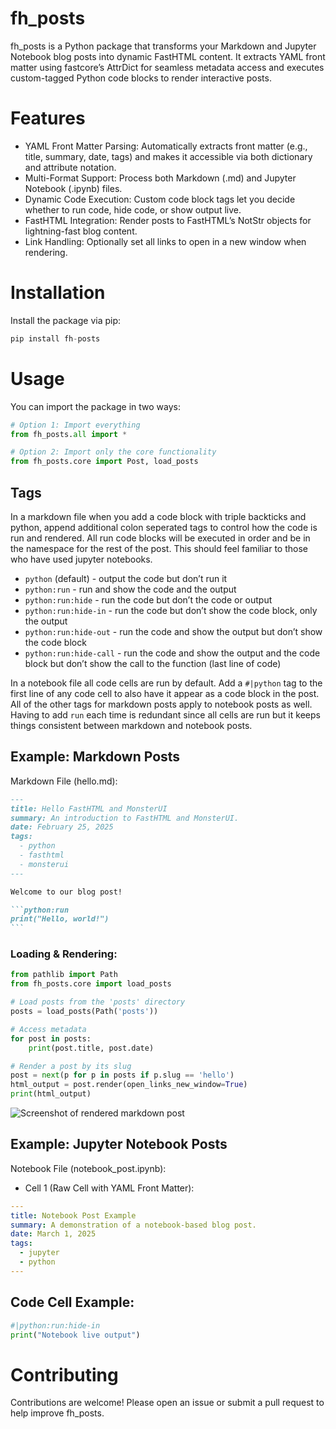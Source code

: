 # fh_posts


<!-- WARNING: THIS FILE WAS AUTOGENERATED! DO NOT EDIT! -->

fh_posts is a Python package that transforms your Markdown and Jupyter
Notebook blog posts into dynamic FastHTML content. It extracts YAML
front matter using fastcore’s AttrDict for seamless metadata access and
executes custom-tagged Python code blocks to render interactive posts.

# Features

- YAML Front Matter Parsing: Automatically extracts front matter (e.g.,
  title, summary, date, tags) and makes it accessible via both
  dictionary and attribute notation.
- Multi-Format Support: Process both Markdown (.md) and Jupyter Notebook
  (.ipynb) files.
- Dynamic Code Execution: Custom code block tags let you decide whether
  to run code, hide code, or show output live.
- FastHTML Integration: Render posts to FastHTML’s NotStr objects for
  lightning-fast blog content.
- Link Handling: Optionally set all links to open in a new window when
  rendering.

# Installation

Install the package via pip:

``` python
pip install fh-posts
```

# Usage

You can import the package in two ways:

``` python
# Option 1: Import everything
from fh_posts.all import *

# Option 2: Import only the core functionality
from fh_posts.core import Post, load_posts
```

## Tags

In a markdown file when you add a code block with triple backticks and
python, append additional colon seperated tags to control how the code
is run and rendered. All run code blocks will be executed in order and
be in the namespace for the rest of the post. This should feel familiar
to those who have used jupyter notebooks.

- `python` (default) - output the code but don’t run it
- `python:run` - run and show the code and the output
- `python:run:hide` - run the code but don’t the code or output
- `python:run:hide-in` - run the code but don’t show the code block,
  only the output
- `python:run:hide-out` - run the code and show the output but don’t
  show the code block
- `python:run:hide-call` - run the code and show the output and the code
  block but don’t show the call to the function (last line of code)

In a notebook file all code cells are run by default. Add a `#|python`
tag to the first line of any code cell to also have it appear as a code
block in the post. All of the other tags for markdown posts apply to
notebook posts as well. Having to add `run` each time is redundant since
all cells are run but it keeps things consistent between markdown and
notebook posts.

## Example: Markdown Posts

Markdown File (hello.md):

```` markdown
---
title: Hello FastHTML and MonsterUI
summary: An introduction to FastHTML and MonsterUI.
date: February 25, 2025
tags:
  - python
  - fasthtml
  - monsterui
---

Welcome to our blog post!

```python:run
print("Hello, world!")
```
````

### Loading & Rendering:

``` python
from pathlib import Path
from fh_posts.core import load_posts

# Load posts from the 'posts' directory
posts = load_posts(Path('posts'))

# Access metadata
for post in posts:
    print(post.title, post.date)

# Render a post by its slug
post = next(p for p in posts if p.slug == 'hello')
html_output = post.render(open_links_new_window=True)
print(html_output)
```

![Screenshot of rendered markdown post](./images/md_render.png)

## Example: Jupyter Notebook Posts

Notebook File (notebook_post.ipynb):

- Cell 1 (Raw Cell with YAML Front Matter):

``` yaml
---
title: Notebook Post Example
summary: A demonstration of a notebook-based blog post.
date: March 1, 2025
tags:
  - jupyter
  - python
---
```

## Code Cell Example:

``` python
#|python:run:hide-in
print("Notebook live output")
```

# Contributing

Contributions are welcome! Please open an issue or submit a pull request
to help improve fh_posts.
